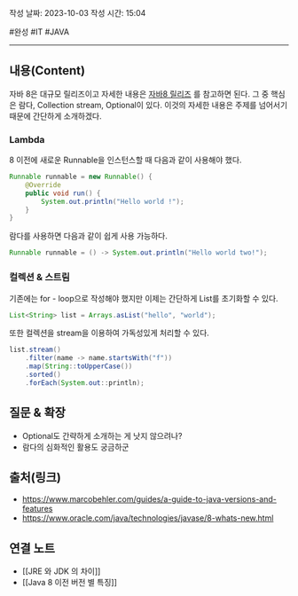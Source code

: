작성 날짜: 2023-10-03
작성 시간: 15:04

#완성 #IT #JAVA 

----
## 내용(Content)
자바 8은 대규모 릴리즈이고 자세한 내용은 [자바8 릴리즈](https://www.oracle.com/java/technologies/javase/8-whats-new.html) 를 참고하면 된다. 그 중 핵심은 람다, Collection stream, Optional이 있다. 이것의 자세한 내용은 주제를 넘어서기 때문에 간단하게 소개하겠다.

### Lambda
8 이전에 새로운 Runnable을 인스턴스할 때 다음과 같이 사용해야 했다.
```java
Runnable runnable = new Runnable() {
	@Override
	public void run() {
		System.out.println("Hello world !");
	}
}
```

람다를 사용하면 다음과 같이 쉽게 사용 가능하다.

```java
Runnable runnable = () -> System.out.println("Hello world two!");
```

### 컬렉션 & 스트림
기존에는 for - loop으로 작성해야 했지만 이제는 간단하게 List를 초기화할 수 있다.

```java
List<String> list = Arrays.asList("hello", "world");
```

또한 컬렉션을 stream을 이용하여 가독성있게 처리할 수 있다.

```java
list.stream()
	.filter(name -> name.startsWith("f"))
	.map(String::toUpperCase())
	.sorted()
	.forEach(System.out::println);
```


## 질문 & 확장

- Optional도 간략하게 소개하는 게 낫지 않으려나?
- 람다의 심화적인 활용도 궁금하군

## 출처(링크)
- https://www.marcobehler.com/guides/a-guide-to-java-versions-and-features
- https://www.oracle.com/java/technologies/javase/8-whats-new.html
## 연결 노트
- [[JRE 와 JDK 의 차이]]
- [[Java 8 이전 버전 별 특징]]









